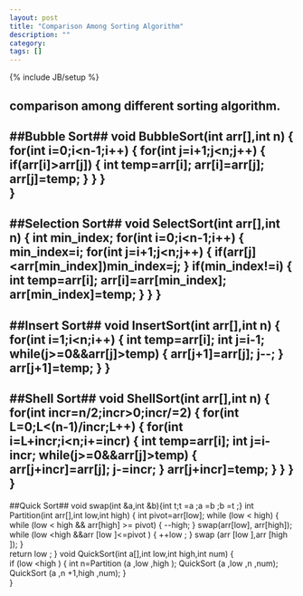 ```yaml
---
layout: post
title: "Comparison Among Sorting Algorithm"
description: ""
category: 
tags: []
---
```

{% include JB/setup %}

comparison among different sorting algorithm.
---
##Bubble Sort##
	void BubbleSort(int arr[],int n)
	{
		for(int i=0;i<n-1;i++)
		{
			for(int j=i+1;j<n;j++)
			{
				if(arr[i]>arr[j])
				{
					int temp=arr[i];
					arr[i]=arr[j];
					arr[j]=temp;
				}
			}
		}    
	}
---
##Selection Sort##
	void SelectSort(int arr[],int n)
	{
		int min_index;
		for(int i=0;i<n-1;i++)
		{
			min_index=i;
			for(int j=i+1;j<n;j++)
			{
				if(arr[j]<arr[min_index])min_index=j;
			}
			if(min_index!=i)
			{
				int temp=arr[i];
				arr[i]=arr[min_index];
				arr[min_index]=temp;
			}
		}
	}
---
##Insert Sort##
	void InsertSort(int arr[],int n)
	{
		for(int i=1;i<n;i++)
		{
			int temp=arr[i];
			int j=i-1;
			while(j>=0&&arr[j]>temp)
			{
				arr[j+1]=arr[j];
				j--;
			}
			arr[j+1]=temp;
		}
	}
---
##Shell Sort##
	void ShellSort(int arr[],int n)
	{
		for(int incr=n/2;incr>0;incr/=2)
		{
			for(int L=0;L<(n-1)/incr;L++)
			{
				for(int i=L+incr;i<n;i+=incr)
				{
					int temp=arr[i];
					int j=i-incr;
					while(j>=0&&arr[j]>temp)
					{
						arr[j+incr]=arr[j];
						j-=incr;
					}
					arr[j+incr]=temp;
				}
			}
		}
	}
---
##Quick Sort##
	void swap(int &a,int &b){int t;t =a ;a =b ;b =t ;} 
	int Partition(int arr[],int low,int high) 
	{ 
		int pivot=arr[low];
		while (low < high) 
		{ 
			while (low < high && arr[high] >= pivot) 
			{ 
				--high; 
			} 
			swap(arr[low], arr[high]); 
			while (low <high &&arr [low ]<=pivot ) 
			{ 
				++low ; 
			} 
			swap (arr [low ],arr [high ]);
		}       
		return low ;
	} 
	void QuickSort(int a[],int low,int high,int num)
	{     
		if (low <high ) 
		{ 
			int n=Partition (a ,low ,high ); 
			QuickSort (a ,low ,n ,num); 
			QuickSort (a ,n +1,high ,num); 
		}       
	} 